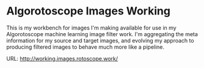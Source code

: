 # Algorotoscope Images Working

This is my workbench for images I'm making available for use in my Algorotoscope machine learning image filter work. I'm aggregating the meta information for my source and target images, and evolving my approach to producing filtered images to behave much more like a pipeline.

URL: http://working.images.rotoscope.work/
